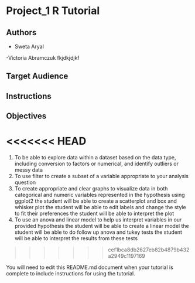 # Project_1 R Tutorial

## Authors
- Sweta Aryal

-Victoria Abramczuk
fkjdkjdjkf



## Target Audience



## Instructions



## Objectives

<<<<<<< HEAD
=======
1. To be able to explore data within a dataset based on the data type, including conversion to factors or numerical, and identify outliers or messy data
2. To use filter to create a subset of a variable appropriate to your analysis question
3. To create appropriate and clear graphs to visualize data in both categorical and numeric variables represented in the hypothesis using ggplot2
  the student will be able to create a scatterplot and box and whisker plot
  the student will be able to edit labels and change the style to fit their preferences
  the student will be able to interpret the plot 
4. To use an anova and linear model to help us interpret variables in our provided hypothesis
  the student will be able to create a linear model
  the student will be able to do follow up anova and tukey tests
  the student will be able to interpret the results from these tests

>>>>>>> cef1bca8db2627eb82b4879b432a2949c1197169


You will need to edit this README.md document when your tutorial is complete to include instructions for using the tutorial.